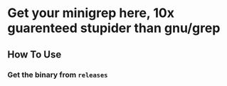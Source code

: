 # Get your minigrep here, 10x guarenteed stupider than gnu/grep

## How To Use

### Get the binary from `releases`
